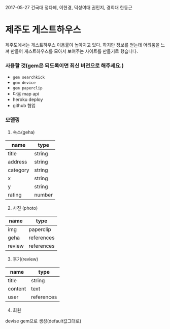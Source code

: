 2017-05-27 건국대 정다혜, 이현경, 덕성여대 권민지, 경희대 한동근

# 제주도 게스트하우스

제주도에서는 게스트하우스 이용률이 높아지고 있다.
하지만 정보를 얻는데 어려움을 느껴 만들어 게스트하우스를 모아서 보여주는 사이트를 만들기로 했습니다.

### 사용할 것(gem은 되도록이면 최신 버전으로 해주세요.)

- `gem searchkick`
- `gem device`
- `gem paperclip`
- 다음 map api
- heroku deploy
- github 협업

### 모델링

1. 숙소(geha)

| name | type |
|------|------|
|title| string|
|address|string|
|category|string|
|x|string|
|y|string|
|rating|number|

2. 사진 (photo)

| name | type |
|------|------|
|img|paperclip|
|geha|references|
|review|references|

3. 후기(review)

| name | type |
|------|------|
| title | string |
| content | text |
| user | references |

4. 회원

devise gem으로 생성(default값그대로)